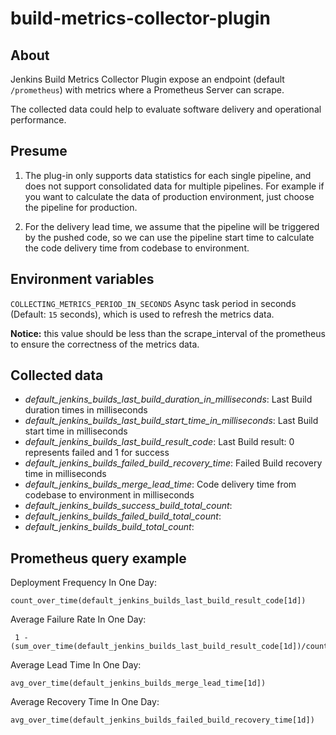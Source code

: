 # build-metrics-collector-plugin
## About
Jenkins Build Metrics Collector Plugin expose an endpoint (default `/prometheus`) with metrics where a Prometheus Server can scrape.

The collected data could help to evaluate software delivery and operational performance.

## Presume
1. The plug-in only supports data statistics for each single pipeline, and does not support consolidated data for multiple pipelines.
For example if you want to calculate the data of production environment, just choose the pipeline for production. 

2. For the delivery lead time, we assume that the pipeline will be triggered by the pushed code, so we can use the pipeline start time to calculate the
code delivery time from codebase to environment.

## Environment variables
`COLLECTING_METRICS_PERIOD_IN_SECONDS` Async task period in seconds (Default: `15` seconds), which is used to refresh the metrics data. 

**Notice:** this value should be less than the scrape_interval of the prometheus to ensure the correctness of the metrics data.

## Collected data
* *default_jenkins_builds_last_build_duration_in_milliseconds*: Last Build duration times in milliseconds
* *default_jenkins_builds_last_build_start_time_in_milliseconds*: Last Build start time in milliseconds
* *default_jenkins_builds_last_build_result_code*: Last Build result: 0 represents failed and 1 for success
* *default_jenkins_builds_failed_build_recovery_time*: Failed Build recovery time in milliseconds
* *default_jenkins_builds_merge_lead_time*: Code delivery time from codebase to environment in milliseconds
* *default_jenkins_builds_success_build_total_count*:
* *default_jenkins_builds_failed_build_total_count*:
* *default_jenkins_builds_build_total_count*:

## Prometheus query example

Deployment Frequency In One Day:
```
count_over_time(default_jenkins_builds_last_build_result_code[1d])
```

Average Failure Rate In One Day:
```
 1 - (sum_over_time(default_jenkins_builds_last_build_result_code[1d])/count_over_time(default_jenkins_builds_last_build_result_code[1d]))
```

Average Lead Time In One Day:
```
avg_over_time(default_jenkins_builds_merge_lead_time[1d])
```

Average Recovery Time In One Day:
```
avg_over_time(default_jenkins_builds_failed_build_recovery_time[1d])
```